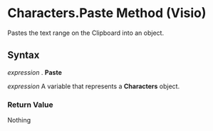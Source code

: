 
# Characters.Paste Method (Visio)

Pastes the text range on the Clipboard into an object.


## Syntax

 _expression_ . **Paste**

 _expression_ A variable that represents a **Characters** object.


### Return Value

Nothing


